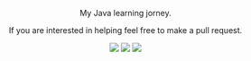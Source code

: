 [CopyrightLicense]:./license.md
<p align="center">
    My Java learning jorney.
</p>
<p align="center">
	If you are interested in helping feel free to make a pull request.
</p>
<p align="center">
	<img src="https://img.shields.io/badge/Derek%20Banas-Video%2014-brightgreen.svg">
    <img src="https://img.shields.io/badge/HackeRank-2%25-brightgreen.svg">
	<img src="https://img.shields.io/badge/Head%20First%20Java-Page%2082-brightgreen.svg">
</p>
